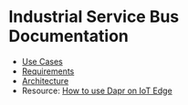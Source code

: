# Industrial Service Bus Documentation

- [Use Cases](USECASES.md)
- [Requirements](REQUIREMENTS.md)
- [Architecture](ARCHITECTURE.md)
- Resource: [How to use Dapr on IoT Edge](https://medium.com/@vslepakov/dapr-on-azure-iot-edge-31c7020c8cda)
